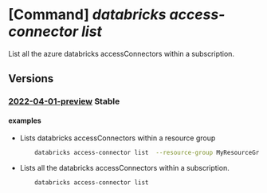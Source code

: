 # [Command] _databricks access-connector list_

List all the azure databricks accessConnectors within a subscription.

## Versions

### [2022-04-01-preview](/Resources/mgmt-plane/L3N1YnNjcmlwdGlvbnMve30vcHJvdmlkZXJzL21pY3Jvc29mdC5kYXRhYnJpY2tzL2FjY2Vzc2Nvbm5lY3RvcnM=/2022-04-01-preview.xml) **Stable**

<!-- mgmt-plane /subscriptions/{}/providers/microsoft.databricks/accessconnectors 2022-04-01-preview -->
<!-- mgmt-plane /subscriptions/{}/resourcegroups/{}/providers/microsoft.databricks/accessconnectors 2022-04-01-preview -->

#### examples

- Lists databricks accessConnectors within a resource group
    ```bash
        databricks access-connector list  --resource-group MyResourceGroup
    ```

- Lists all the databricks accessConnectors within a subscription.
    ```bash
        databricks access-connector list
    ```
